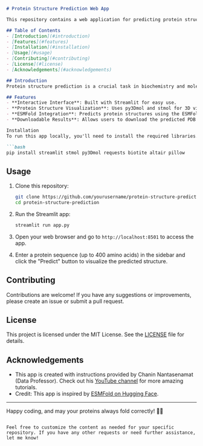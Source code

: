 ```markdown
# Protein Structure Prediction Web App

This repository contains a web application for predicting protein structures using the ESMFold model from Meta. The app is built with Python and Streamlit, providing an interactive interface for users to input protein sequences and visualize the predicted 3D structures.

## Table of Contents
- [Introduction](#introduction)
- [Features](#features)
- [Installation](#installation)
- [Usage](#usage)
- [Contributing](#contributing)
- [License](#license)
- [Acknowledgements](#acknowledgements)

## Introduction
Protein structure prediction is a crucial task in biochemistry and molecular biology. This web app leverages the ESMFold model to predict protein structures from amino acid sequences. The app is designed to be user-friendly and educational, making it a valuable tool for students, educators, and researchers.

## Features
- **Interactive Interface**: Built with Streamlit for easy use.
- **Protein Structure Visualization**: Uses py3Dmol and stmol for 3D visualization.
- **ESMFold Integration**: Predicts protein structures using the ESMFold model from Meta.
- **Downloadable Results**: Allows users to download the predicted PDB files.

Installation
To run this app locally, you'll need to install the required libraries. You can do this using pip:

```bash
pip install streamlit stmol py3Dmol requests biotite altair pillow
```

## Usage
1. Clone this repository:
    ```bash
    git clone https://github.com/yourusername/protein-structure-prediction.git
    cd protein-structure-prediction
    ```

2. Run the Streamlit app:
    ```bash
    streamlit run app.py
    ```

3. Open your web browser and go to `http://localhost:8501` to access the app.

4. Enter a protein sequence (up to 400 amino acids) in the sidebar and click the "Predict" button to visualize the predicted structure.

## Contributing
Contributions are welcome! If you have any suggestions or improvements, please create an issue or submit a pull request.

## License
This project is licensed under the MIT License. See the [LICENSE](LICENSE) file for details.

## Acknowledgements
- This app is created with instructions provided by Chanin Nantasenamat (Data Professor). Check out his [YouTube channel](https://youtube.com/dataprofessor) for more amazing tutorials.
- Credit: This app is inspired by [ESMFold on Hugging Face](https://huggingface.co/spaces/osanseviero/esmfold).

---

Happy coding, and may your proteins always fold correctly! 🧬✨
```

Feel free to customize the content as needed for your specific repository. If you have any other requests or need further assistance, let me know!
